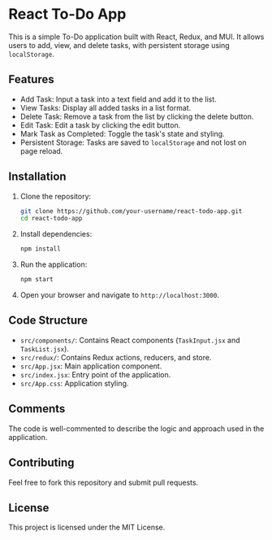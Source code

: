 # React To-Do App

This is a simple To-Do application built with React, Redux, and MUI. It allows users to add, view, and delete tasks, with persistent storage using `localStorage`.

## Features

- Add Task: Input a task into a text field and add it to the list.
- View Tasks: Display all added tasks in a list format.
- Delete Task: Remove a task from the list by clicking the delete button.
- Edit Task: Edit a task by clicking the edit button.
- Mark Task as Completed: Toggle the task's state and styling.
- Persistent Storage: Tasks are saved to `localStorage` and not lost on page reload.

## Installation

1. Clone the repository:

    ```sh
    git clone https://github.com/your-username/react-todo-app.git
    cd react-todo-app
    ```

2. Install dependencies:

    ```sh
    npm install
    ```

3. Run the application:

    ```sh
    npm start
    ```

4. Open your browser and navigate to `http://localhost:3000`.

## Code Structure

- `src/components/`: Contains React components (`TaskInput.jsx` and `TaskList.jsx`).
- `src/redux/`: Contains Redux actions, reducers, and store.
- `src/App.jsx`: Main application component.
- `src/index.jsx`: Entry point of the application.
- `src/App.css`: Application styling.

## Comments

The code is well-commented to describe the logic and approach used in the application.

## Contributing

Feel free to fork this repository and submit pull requests.

## License

This project is licensed under the MIT License.
